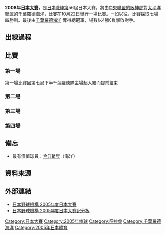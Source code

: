 **2008年[日本大賽](https://zh.wikipedia.org/wiki/日本大賽 "wikilink")**，是[日本職棒第](https://zh.wikipedia.org/wiki/日本職棒 "wikilink")56屆日本大賽，將由[中央聯盟的](https://zh.wikipedia.org/wiki/中央聯盟 "wikilink")[阪神虎](../Page/阪神虎.md "wikilink")對[太平洋聯盟](../Page/太平洋聯盟.md "wikilink")的[千葉羅德海洋](../Page/千葉羅德海洋.md "wikilink")，比賽在10月22日舉行一場比賽。一如以往，比賽採取七場四勝制。最後由[千葉羅德海洋](../Page/千葉羅德海洋.md "wikilink")
奪得總冠軍，場數以4勝0負擊敗對手。

## 出線過程

## 比賽

### 第一場

第一場比賽因第七局下半千葉羅德隊主場起大霧而提前結束

### 第二場

### 第三場

### 第四場

## 備忘

  - 最有價值球員：[今江敏晃](../Page/今江敏晃.md "wikilink")（海洋）

## 資料來源

<div class="references-small">

<references />

</div>

## 外部連結

  - [日本野球機構 2005年度日本大賽](http://www.npb.or.jp/nippons/index_2005.html)
  - [日本野球機構 2005年度日本大賽記分板](http://bis.npb.or.jp/scores/nipponseries/linescore2005.html)

[Category:日本大賽](https://zh.wikipedia.org/wiki/Category:日本大賽 "wikilink")
[Category:2005年棒球](https://zh.wikipedia.org/wiki/Category:2005年棒球 "wikilink")
[Category:阪神虎](https://zh.wikipedia.org/wiki/Category:阪神虎 "wikilink")
[Category:千葉羅德海洋](https://zh.wikipedia.org/wiki/Category:千葉羅德海洋 "wikilink")
[Category:2005年日本體育](https://zh.wikipedia.org/wiki/Category:2005年日本體育 "wikilink")